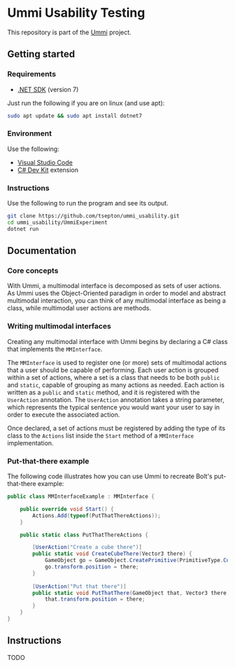 # Ummi Usability Testing

This repository is part of the [Ummi](https://github.com/tsepton/ummi) project. 

## Getting started
### Requirements
- [.NET SDK](https://learn.microsoft.com/en-us/dotnet/core/install/) (version 7)

Just run the following if you are on linux (and use apt): 
```bash
sudo apt update && sudo apt install dotnet7
```


### Environment 
Use the following:
- [Visual Studio Code](https://visualstudio.microsoft.com/) 
- [C# Dev Kit](https://marketplace.visualstudio.com/items?itemName=ms-dotnettools.csdevkit) extension

### Instructions
Use the following to run the program and see its output.
```bash
git clone https://github.com/tsepton/ummi_usability.git
cd ummi_usability/UmmiExperiment
dotnet run
```

## Documentation

### Core concepts
With Ummi, a multimodal interface is decomposed as sets of user actions.
As Ummi uses the Object-Oriented paradigm in order to model and abstract multimodal interaction, you can think of any multimodal interface as being a class, while multimodal user actions are methods.   

### Writing multimodal interfaces

Creating any multimodal interface with Ummi begins by declaring a C# class that implements the `MMInterface`.

The `MMInterface` is used to register one (or more) sets of multimodal actions that a user should be capable of performing. Each user action is grouped within a set of actions, where a set is a class that needs to be both `public` and `static`, capable of grouping as many actions as needed. Each action is written as a `public` and `static` method, and it is registered with the `UserAction` annotation. The `UserAction` annotation takes a string parameter, which represents the typical sentence you would want your user to say in order to execute the associated action.

Once declared, a set of actions must be registered by adding the type of its class to the `Actions` list inside the `Start` method of a `MMInterface` implementation.

### Put-that-there example
The following code illustrates how you can use Ummi to recreate Bolt's put-that-there example:

```C#
public class MMInterfaceExample : MMInterface {

    public override void Start() {
        Actions.Add(typeof(PutThatThereActions));
    }

    public static class PutThatThereActions {

        [UserAction("Create a cube there")]
        public static void CreateCubeThere(Vector3 there) {
            GameObject go = GameObject.CreatePrimitive(PrimitiveType.Cube);
            go.transform.position = there;
        }
        
        [UserAction("Put that there")]
        public static void PutThatThere(GameObject that, Vector3 there) {
            that.transform.position = there;
        }
    }
}
```

## Instructions
TODO